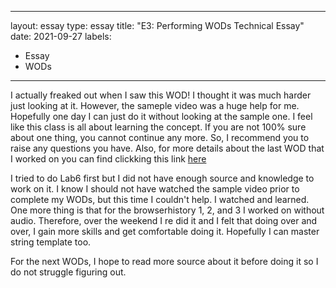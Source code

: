 -----
layout: essay
type: essay
title: "E3: Performing WODs Technical Essay"
date: 2021-09-27
labels:
  - Essay
  - WODs
------


I actually freaked out when I saw this WOD! I thought it was much harder just looking at it. However, the sameple video was a huge help for me. Hopefully one day I can just do it without looking at the sample one. I feel like this class is all about learning the concept. If you are not 100% sure about one thing, you cannot continue any more. So, I recommend you to raise any questions you have. Also, for more details about the last WOD that I worked on you can find clickking this link [here](https://dport96.github.io/ITM352/morea/060.expressions-operators/experience-preparing-for-WOD.html)


I tried to do Lab6 first but I did not have enough source and knowledge to work on it. I know I should not have watched the sample video prior to complete my WODs, but this time I couldn't help. I watched and learned. One more thing is that for the browserhistory 1, 2, and 3 I worked on without audio. Therefore, over the weekend I re did it and I felt that doing over and over, I gain more skills and get comfortable doing it. Hopefully I can master string template too.

For the next WODs, I hope to read more source about it before doing it so I do not struggle figuring out. 
